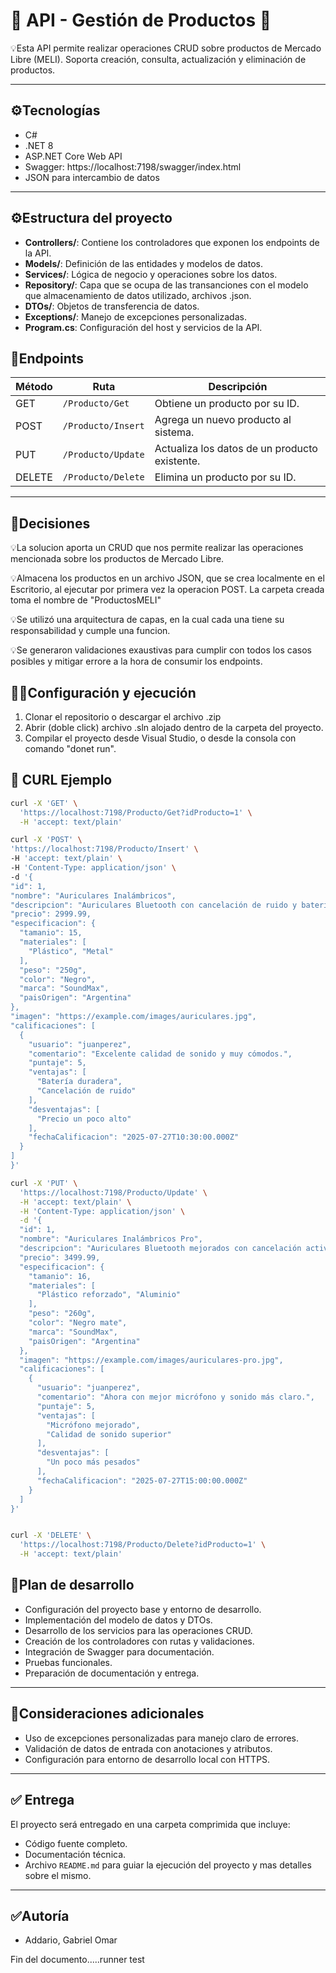 # 🚀 API - Gestión de Productos 🚀

💡Esta API permite realizar operaciones CRUD sobre productos de Mercado Libre (MELI). Soporta creación, consulta, actualización y eliminación de productos.

---

## ⚙️Tecnologías

- C#
- .NET 8  
- ASP.NET Core Web API  
- Swagger: https://localhost:7198/swagger/index.html
- JSON para intercambio de datos

---

## ⚙️Estructura del proyecto
- **Controllers/**: Contiene los controladores que exponen los endpoints de la API.
- **Models/**: Definición de las entidades y modelos de datos.
- **Services/**: Lógica de negocio y operaciones sobre los datos.
- **Repository/**: Capa que se ocupa de las transanciones con el modelo que almacenamiento de datos utilizado, archivos .json.
- **DTOs/**: Objetos de transferencia de datos.
- **Exceptions/**: Manejo de excepciones personalizadas.
- **Program.cs**: Configuración del host y servicios de la API.

## 📡Endpoints

| Método  | Ruta                   | Descripción                              |
|---------|------------------------|----------------------------------------|
| GET     | `/Producto/Get`        | Obtiene un producto por su ID.         |
| POST    | `/Producto/Insert`     | Agrega un nuevo producto al sistema.   |
| PUT     | `/Producto/Update`     | Actualiza los datos de un producto existente. |
| DELETE  | `/Producto/Delete`     | Elimina un producto por su ID.         |

---

## 📄Decisiones

💡La solucion aporta un CRUD que nos permite realizar las operaciones mencionada sobre los productos de Mercado Libre. 

💡Almacena los productos en un archivo JSON, que se crea localmente en el Escritorio, al ejecutar por primera vez la operacion POST. La carpeta creada toma el nombre de "ProductosMELI"

💡Se utilizó una arquitectura de capas, en la cual cada una tiene su responsabilidad y cumple una funcion. 

💡Se generaron validaciones exaustivas para cumplir con todos los casos posibles y mitigar errore a la hora de consumir los endpoints.

## 🏃‍♂️Configuración y ejecución

1. Clonar el repositorio o descargar el archivo .zip
2. Abrir (doble click) archivo .sln alojado dentro de la carpeta del proyecto.
3. Compilar el proyecto desde Visual Studio, o desde la consola con comando "donet run".

## 📢 CURL Ejemplo

```bash
curl -X 'GET' \
  'https://localhost:7198/Producto/Get?idProducto=1' \
  -H 'accept: text/plain'
  ```

  ```bash
  curl -X 'POST' \
  'https://localhost:7198/Producto/Insert' \
  -H 'accept: text/plain' \
  -H 'Content-Type: application/json' \
  -d '{
  "id": 1,
  "nombre": "Auriculares Inalámbricos",
  "descripcion": "Auriculares Bluetooth con cancelación de ruido y batería de larga duración.",
  "precio": 2999.99,
  "especificacion": {
    "tamanio": 15,
    "materiales": [
      "Plástico", "Metal"
    ],
    "peso": "250g",
    "color": "Negro",
    "marca": "SoundMax",
    "paisOrigen": "Argentina"
  },
  "imagen": "https://example.com/images/auriculares.jpg",
  "calificaciones": [
    {
      "usuario": "juanperez",
      "comentario": "Excelente calidad de sonido y muy cómodos.",
      "puntaje": 5,
      "ventajas": [
        "Batería duradera",
        "Cancelación de ruido"
      ],
      "desventajas": [
        "Precio un poco alto"
      ],
      "fechaCalificacion": "2025-07-27T10:30:00.000Z"
    }
  ]
}'
```
```bash
curl -X 'PUT' \
  'https://localhost:7198/Producto/Update' \
  -H 'accept: text/plain' \
  -H 'Content-Type: application/json' \
  -d '{
  "id": 1,
  "nombre": "Auriculares Inalámbricos Pro",
  "descripcion": "Auriculares Bluetooth mejorados con cancelación activa de ruido y micrófono integrado.",
  "precio": 3499.99,
  "especificacion": {
    "tamanio": 16,
    "materiales": [
      "Plástico reforzado", "Aluminio"
    ],
    "peso": "260g",
    "color": "Negro mate",
    "marca": "SoundMax",
    "paisOrigen": "Argentina"
  },
  "imagen": "https://example.com/images/auriculares-pro.jpg",
  "calificaciones": [
    {
      "usuario": "juanperez",
      "comentario": "Ahora con mejor micrófono y sonido más claro.",
      "puntaje": 5,
      "ventajas": [
        "Micrófono mejorado",
        "Calidad de sonido superior"
      ],
      "desventajas": [
        "Un poco más pesados"
      ],
      "fechaCalificacion": "2025-07-27T15:00:00.000Z"
    }
  ]
}'
```
```bash

curl -X 'DELETE' \
  'https://localhost:7198/Producto/Delete?idProducto=1' \
  -H 'accept: text/plain'
```

## 📝Plan de desarrollo
- Configuración del proyecto base y entorno de desarrollo.
- Implementación del modelo de datos y DTOs.
- Desarrollo de los servicios para las operaciones CRUD.
- Creación de los controladores con rutas y validaciones.
- Integración de Swagger para documentación.
- Pruebas funcionales.
- Preparación de documentación y entrega.

---

## 🔧Consideraciones adicionales
- Uso de excepciones personalizadas para manejo claro de errores.
- Validación de datos de entrada con anotaciones y atributos.
- Configuración para entorno de desarrollo local con HTTPS.

---

## ✅ Entrega
El proyecto será entregado en una carpeta comprimida que incluye:
- Código fuente completo.
- Documentación técnica.
- Archivo `README.md` para guiar la ejecución del proyecto y mas detalles sobre el mismo.

---

  ## ✅Autoría

- Addario, Gabriel Omar


Fin del documento.....r u n n e r   t e s t  
 